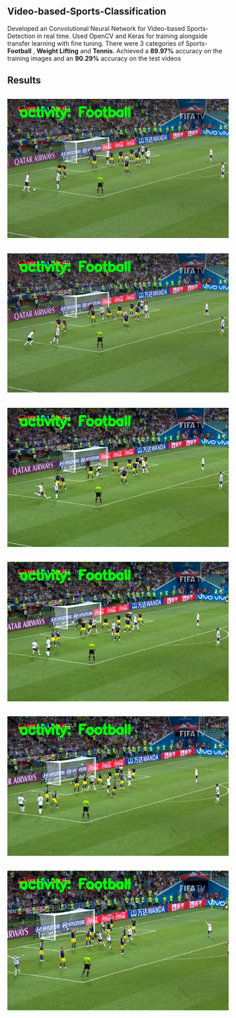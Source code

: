 ## Video-based-Sports-Classification

Developed an Convolutional Neural Network for Video-based Sports-Detection in real time. Used OpenCV and Keras for training alongside transfer learning with fine tuning. There were 3 categories of Sports- **Football** , **Weight Lifting** and **Tennis**.
Achieved a **89.97%** accuracy on the training images and an **90.29%** accuracy on the test videos

## Results

![](output_images/fb1.png)
---
![](output_images/fb2.png)
---
![](output_images/fb3.jpg)
---
![](output_images/fb4.jpg)
---
![](output_images/fb5.jpg)
---
![](output_images/fb6.jpg)
---
